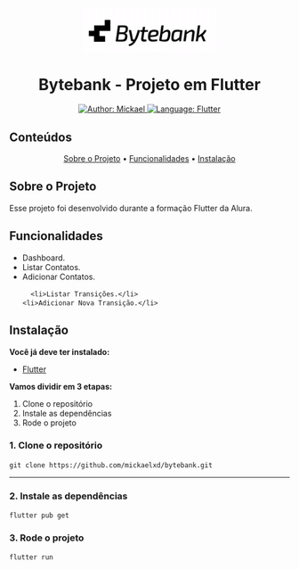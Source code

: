 <h1 align="center">
	<img src="./.github/logo_bytebank.png"  alt="Logo"  width="240"><br><br>
   Bytebank - Projeto em Flutter
</h1>

<div>
    <p align="center">
      <a href="https://www.linkedin.com/in/mickaelrocha77/" target="_blank">
          <img src="https://img.shields.io/static/v1?label=Author&message=Mickael&color=orange&style=for-the-badge&logo=LinkedIn" alt="Author: Mickael">
      </a>
      <a href="#">
          <img src="https://img.shields.io/static/v1?label=Language&message=Flutter&color=40c4ff&style=for-the-badge&logo=Flutter" alt="Language: Flutter">
      </a>
    </p>
</div>

## Conteúdos

<p align="center">
 <a href="#about">Sobre o Projeto</a> •
 <a href="#features">Funcionalidades</a> •
 <a href="#installation">Instalação</a>
</p>

## Sobre o Projeto

<div id="about">
  <p>
    Esse projeto foi desenvolvido durante a formação Flutter da Alura.
  </p>
</div>

## Funcionalidades
<div id="features">
  <ul>
    <li>Dashboard.</li>
    <li>Listar Contatos.</li>
    <li>Adicionar Contatos.</li>
	  
	  
	  <li>Listar Transições.</li>
    <li>Adicionar Nova Transição.</li>
  </ul>
</div>

## Instalação

<div id="installation"></div>

**Você já deve ter instalado:**

-   [Flutter](https://flutter.dev)

**Vamos dividir em 3 etapas:**

1. Clone o repositório
2. Instale as dependências
3. Rode o projeto

### 1. Clone o repositório

```
git clone https://github.com/mickaelxd/bytebank.git
```

---

### 2. Instale as dependências

```
flutter pub get
```

### 3. Rode o projeto

```
flutter run
```
